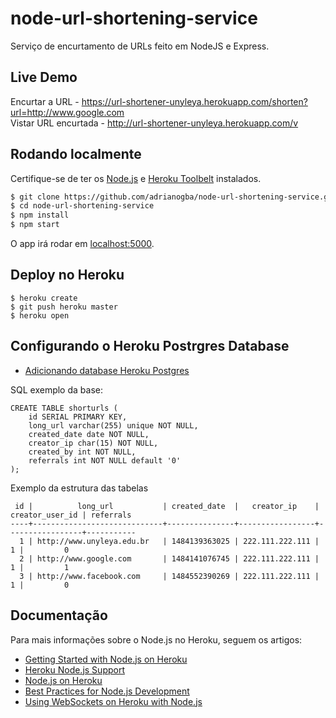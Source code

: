 # node-url-shortening-service

Serviço de encurtamento de URLs feito em NodeJS e Express.

## Live Demo

Encurtar a URL - https://url-shortener-unyleya.herokuapp.com/shorten?url=http://www.google.com <br>
Vistar URL encurtada - http://url-shortener-unyleya.herokuapp.com/v

## Rodando localmente

Certifique-se de ter os [Node.js](http://nodejs.org/) e [Heroku Toolbelt](https://toolbelt.heroku.com/) instalados.

```sh
$ git clone https://github.com/adrianogba/node-url-shortening-service.git # or clone your own fork
$ cd node-url-shortening-service
$ npm install
$ npm start
```

O app irá rodar em [localhost:5000](http://localhost:5000/).

## Deploy no Heroku

```
$ heroku create
$ git push heroku master
$ heroku open
```

## Configurando o Heroku Postrgres Database

- [Adicionando database Heroku Postgres](https://devcenter.heroku.com/articles/getting-started-with-nodejs#provision-a-database)

SQL exemplo da base:

```
CREATE TABLE shorturls (
    id SERIAL PRIMARY KEY,
    long_url varchar(255) unique NOT NULL,
    created_date date NOT NULL,
    creator_ip char(15) NOT NULL,
    created_by int NOT NULL,
    referrals int NOT NULL default '0'
);
```

Exemplo da estrutura das tabelas

```
 id |          long_url           | created_date  |   creator_ip    | creator_user_id | referrals 
----+-----------------------------+---------------+-----------------+-----------------+-----------
  1 | http://www.unyleya.edu.br   | 1484139363025 | 222.111.222.111 |               1 |         0
  2 | http://www.google.com       | 1484141076745 | 222.111.222.111 |               1 |         1
  3 | http://www.facebook.com     | 1484552390269 | 222.111.222.111 |               1 |         0
```

## Documentação

Para mais informações sobre o Node.js no Heroku, seguem os artigos:

- [Getting Started with Node.js on Heroku](https://devcenter.heroku.com/articles/getting-started-with-nodejs)
- [Heroku Node.js Support](https://devcenter.heroku.com/articles/nodejs-support)
- [Node.js on Heroku](https://devcenter.heroku.com/categories/nodejs)
- [Best Practices for Node.js Development](https://devcenter.heroku.com/articles/node-best-practices)
- [Using WebSockets on Heroku with Node.js](https://devcenter.heroku.com/articles/node-websockets)

